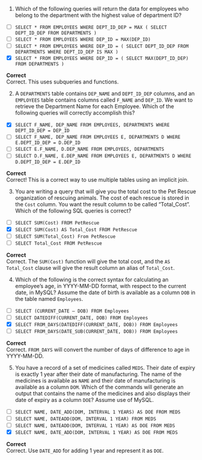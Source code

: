 1. Which of the following queries will return the data for employees who belong to the department with the highest value of department ID?

- [ ] `SELECT * FROM EMPLOYEES WHERE DEPT_ID_DEP = MAX ( SELECT DEPT_ID_DEP FROM DEPARTMENTS )`
- [ ] `SELECT * FROM EMPLOYEES WHERE DEP_ID = MAX(DEP_ID)`
- [ ] `SELECT * FROM EMPLOYEES WHERE DEP_ID = ( SELECT DEPT_ID_DEP FROM DEPARTMENTS WHERE DEPT_ID_DEP IS MAX )`
- [x] `SELECT * FROM EMPLOYEES WHERE DEP_ID = ( SELECT MAX(DEPT_ID_DEP) FROM DEPARTMENTS )`

**Correct**  
Correct. This uses subqueries and functions.

2. A `DEPARTMENTS` table contains `DEP_NAME` and `DEPT_ID_DEP` columns, and an `EMPLOYEES` table contains columns called `F_NAME` and `DEP_ID`. We want to retrieve the Department Name for each Employee. Which of the following queries will correctly accomplish this?

- [x] `SELECT F_NAME, DEP_NAME FROM EMPLOYEES, DEPARTMENTS WHERE DEPT_ID_DEP = DEP_ID`
- [ ] `SELECT F_NAME, DEP_NAME FROM EMPLOYEES E, DEPARTMENTS D WHERE E.DEPT_ID_DEP = D.DEP_ID`
- [ ] `SELECT E.F_NAME, D.DEP_NAME FROM EMPLOYEES, DEPARTMENTS`
- [ ] `SELECT D.F_NAME, E.DEP_NAME FROM EMPLOYEES E, DEPARTMENTS D WHERE D.DEPT_ID_DEP = E.DEP_ID`

**Correct**  
Correct! This is a correct way to use multiple tables using an implicit join.

3. You are writing a query that will give you the total cost to the Pet Rescue organization of rescuing animals. The cost of each rescue is stored in the `Cost` column. You want the result column to be called “Total_Cost”. Which of the following SQL queries is correct?

- [ ] `SELECT SUM(Cost) FROM PetRescue`
- [x] `SELECT SUM(Cost) AS Total_Cost FROM PetRescue`
- [ ] `SELECT SUM(Total_Cost) From PetRescue`
- [ ] `SELECT Total_Cost FROM PetRescue`

**Correct**  
Correct. The `SUM(Cost)` function will give the total cost, and the `AS Total_Cost` clause will give the result column an alias of `Total_Cost`.

4. Which of the following is the correct syntax for calculating an employee’s age, in YYYY-MM-DD format, with respect to the current date, in MySQL? Assume the date of birth is available as a column `DOB` in the table named `Employees`.

- [ ] `SELECT (CURRENT_DATE – DOB) FROM Employees`
- [ ] `SELECT DATEDIFF(CURRENT_DATE, DOB) FROM Employees`
- [x] `SELECT FROM_DAYS(DATEDIFF(CURRENT_DATE, DOB)) FROM Employees`
- [ ] `SELECT FROM_DAYS(DATE_SUB(CURRENT_DATE, DOB)) FROM Employees`

**Correct**  
Correct. `FROM_DAYS` will convert the number of days of difference to age in YYYY-MM-DD.

5. You have a record of a set of medicines called `MEDS`. Their date of expiry is exactly 1 year after their date of manufacturing. The name of the medicines is available as `NAME` and their date of manufacturing is available as a column `DOM`. Which of the commands will generate an output that contains the name of the medicines and also displays their date of expiry as a column `DOE`? Assume use of MySQL.

- [ ] `SELECT NAME, DATE_ADD(DOM, INTERVAL 1 YEARS) AS DOE FROM MEDS`
- [ ] `SELECT NAME, DATEADD(DOM, INTERVAL 1 YEAR) FROM MEDS`
- [ ] `SELECT NAME, DATEADD(DOM, INTERVAL 1 YEAR) AS DOE FROM MEDS`
- [x] `SELECT NAME, DATE_ADD(DOM, INTERVAL 1 YEAR) AS DOE FROM MEDS`

**Correct**  
Correct. Use `DATE_ADD` for adding 1 year and represent it as `DOE`.
